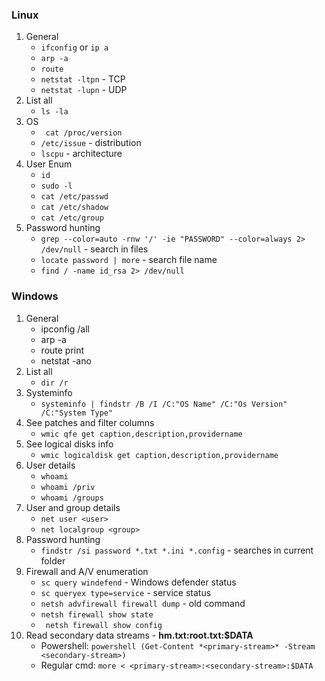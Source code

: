 ### Linux
1. General
	* `ifconfig` or `ip a`
	* `arp -a`	
	* `route`
	* `netstat -ltpn` - TCP
	* `netstat -lupn` - UDP
2. List all
	* `ls -la`
3. OS
	* ` cat /proc/version`
	* `/etc/issue` - distribution
	* `lscpu` - architecture
4. User Enum
	* `id`
	* `sudo -l`
	* `cat /etc/passwd`
	* `cat /etc/shadow`
	* `cat /etc/group`
5. Password hunting
	* `grep --color=auto -rnw '/' -ie "PASSWORD" --color=always 2> /dev/null` - search in files
	* `locate password | more` - search file name
	* `find / -name id_rsa 2> /dev/null`

### Windows
1. General
	* ipconfig /all
	* arp -a
	* route print
	* netstat -ano
2. List all
	* `dir /r`
3. Systeminfo
	* `systeminfo | findstr /B /I /C:"OS Name" /C:"Os Version" /C:"System Type"`
4. See patches and filter columns
	* `wmic qfe get caption,description,providername`
5. See logical disks info
	* `wmic logicaldisk get caption,description,providername`
6. User details
	* `whoami`
	* `whoami /priv`
	* `whoami /groups`
7. User and group details
	* `net user <user>`
	* `net localgroup <group>`
8. Password hunting
	* `findstr /si password *.txt *.ini *.config` - searches in current folder
9. Firewall and A/V enumeration
	* `sc query windefend` - Windows defender status
	* `sc queryex type=service` - service status
	* `netsh advfirewall firewall dump` - old command
	* `netsh firewall show state`
	* ` netsh firewall show config`
10. Read secondary data streams - **hm.txt:root.txt:$DATA**
	*  Powershell: `powershell (Get-Content *<primary-stream>* -Stream <secondary-stream>)`
	*  Regular cmd:	`more < <primary-stream>:<secondary-stream>:$DATA`
